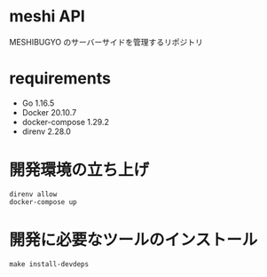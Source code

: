 # meshi API

MESHIBUGYO のサーバーサイドを管理するリポジトリ

# requirements

- Go 1.16.5
- Docker 20.10.7
- docker-compose 1.29.2
- direnv 2.28.0

# 開発環境の立ち上げ

```
direnv allow
docker-compose up
```

# 開発に必要なツールのインストール

```
make install-devdeps
```
